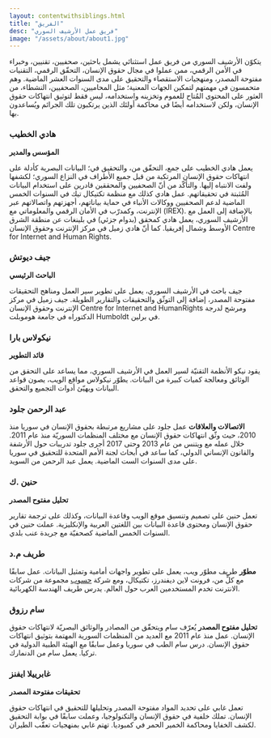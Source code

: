 ```yaml
---
layout: contentwithsiblings.html
title: "الفريق"
desc: "فريق عمل الأرشيف السوري"
image: "/assets/about/about1.jpg"
---
```


يتكوّن الأرشيف السوري من فريق عمل استثنائي يشمل باحثين، صحفيين، تقنيين، وخبراء في الأمن الرقمي، ممن عملوا في مجال حقوق الإنسان، التحقّق الرقمي، التقنيات مفتوحة المصدر، ومنهجيات الاستقصاء والتحقيق على مدى السنوات العشر الماضية.
وهم متحمسون في مهمتهم لتمكين الجهات المعنية؛ مثل المحاميين، الصحفيين، النشطاء، من العثور على المحتوى المُتاح للعموم وتخزينه واستخدامه، ليس فقط لتوثيق انتهاكات حقوق الإنسان، ولكن لاستخدامه أيضًا في محاكمة أولئك الذين يرتكبون تلك الجرائم ويُساعدون بها.

### هادي الخطيب
__المؤسس والمدير__

يعمل هادي الخطيب على جمع، التحقّق من، والتحقيق في؛ البيانات البصرية كأدلة على انتهاكات حقوق الإنسان المرتكبة من قبل جميع الأطراف في النزاع السوري؛ لكشفها ولفت الانتباه إليها. والتأكّد من أنّ الصحفيين والمحققين قادرين على استخدام البيانات المُثبتة في تحقيقاتهم. عمل هادي كذلك مع منظمة تكتيكال تيك في السنوات الخمس الماضية لدعم الصحفيين ووكالات الأنباء في حماية بياناتهم، أجهزتهم واتصالاتهم عبر الإنترنت، وكمدرّب في الأمان الرقمي والمعلوماتي مع (IREX). بالإضافة إلى العمل مع الأرشيف السوري، يعمل هادي كمحقق (بدوام جزئي) في بلينغات عن منطقة الشرق الأوسط وشمال إفريقيا. كما أنّ هادي زميل في مركز الإنترنت وحقوق الإنسان Centre for Internet and Human Rights.

### جيف ديوتش
__الباحث الرئيسي__

جيف باحث في الأرشيف السوري، يعمل على تطوير سير العمل ومناهج التحقيقات مفتوحة المصدر، إضافة إلى التوثّق والتحقيقات والتقارير الطويلة. جيف زميل في مركز الإنترنت وحقوق الإنسان Centre for Internet and HumanRights ومرشح لدرجة الدكتوراه في جامعة هوموبلت Humboldt في برلين.

### نيكولاس بارا
__قائد التطوير__

يقود نيكو الأنظمة التقنيّة لسير العمل في الأرشيف السوري، مما يساعد على التحقق من الوثائق ومعالجة كميات كبيرة من البيانات. يطوّر نيكولاس مواقع الويب، يصون قواعد البيانات ويهيّئ أدوات التجميع والتحقق.

### عبد الرحمن جلود
__الاتصالات والعلاقات__
عمل جلود على مشاريع مرتبطة بحقوق الإنسان في سوريا منذ 2010، حيث وثّق انتهاكات حقوق الإنسان مع مختلف المنظمات السوريّة منذ عام 2011. خلال عمله مع ويتنس من عام 2013 وحتى 2017 أجرى جلود تدريبات حول الأرشفة والقانون الإنساني الدولي، كما ساعد في أبحاث لجنة الأمم المتحدة للتحقيق في سوريا على مدى السنوات الست الماضية. يعمل عبد الرحمن من السويد.

### حنين .ك
__تحليل مفتوح المصدر__

تعمل حنين على تصميم وتنسيق موقع الويب وقاعدة البيانات، وكذلك على ترجمة تقارير حقوق الإنسان ومحتوى قاعدة البيانات بين اللغتين العربية والإنكليزية.
عملت حنين في السنوات الخمس الماضية كصحفيّة مع جريدة عنب بلدي.

### طريف م.د
__مطوّر__
طريف مطوّر ويب، يعمل على تطوير واجهات أمامية وتمثيل البيانات. عمل سابقًا مع كلٍّ من، فرونت لاين ديفندرز، تكتيكال، ومع شركة [حسوب](https://www.hsoub.com/) مجموعة من شركات الانترنت تخدم المستخدمين العرب حول العالم.  يدرس طريف الهندسة الكهربائية.

### سام رزوق
__تحليل مفتوح المصدر__
يُعرّف سام ويتحقّق من المصادر والوثائق البصريّة لانتهاكات حقوق الإنسان. عمل منذ عام 2011 مع العديد من المنظمات السورية المهتمة بتوثيق انتهاكات حقوق الإنسان.
درس سام الطب في سوريا وعمل سابقًا مع الهيئة الطبية الدولية في تركيا. يعمل سام من الدنمارك.

### غابرييلا ايفنز
__تحقيقات مفتوحة المصدر__

تعمل غابي على تحديد المواد مفتوحة المصدر وتحليلها للتحقيق في انتهاكات حقوق الإنسان. تملك خلفية في حقوق الإنسان والتكنولوجيا، وعملت سابقًا في بوابة التحقيق لكشف الخفايا ومحاكمة الخمير الحمر في كمبوديا. تهتم غابي بمنهجيات تعقّب الطيران.
